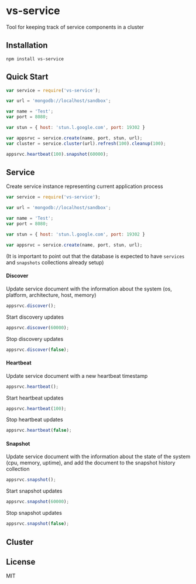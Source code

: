 vs-service
==========

Tool for keeping track of service components in a cluster


Installation
------------

```
npm install vs-service
```


Quick Start
-----------

```javascript
var service = require('vs-service');

var url = 'mongodb://localhost/sandbox';

var name = 'Test';
var port = 8080;

var stun = { host: 'stun.l.google.com', port: 19302 }

var appsrvc = service.create(name, port, stun, url);
var cluster = service.cluster(url).refresh(100).cleanup(100);

appsrvc.heartbeat(100).snapshot(60000);
```


Service
-------

Create service instance representing current application process

```javascript
var service = require('vs-service');

var url = 'mongodb://localhost/sandbox';

var name = 'Test';
var port = 8080;

var stun = { host: 'stun.l.google.com', port: 19302 }

var appsrvc = service.create(name, port, stun, url);
```

(It is important to point out that the database is expected to have `services` and `snapshots` collections already setup)


#### Discover ####

Update service document with the information about the system (os, platform, architecture, host, memory)

```javascript
appsrvc.discover();
```

Start discovery updates

```javascript
appsrvc.discover(60000);
```

Stop discovery updates

```javascript
appsrvc.discover(false);
```


#### Heartbeat ####

Update service document with a new heartbeat timestamp

```javascript
appsrvc.heartbeat();
```

Start heartbeat updates

```javascript
appsrvc.heartbeat(100);
```

Stop heartbeat updates

```javascript
appsrvc.heartbeat(false);
```


#### Snapshot ####

Update service document with the information about the state of the system (cpu, memory, uptime),
and add the document to the snapshot history collection

```javascript
appsrvc.snapshot();
```

Start snapshot updates

```javascript
appsrvc.snapshot(60000);
```

Stop snapshot updates

```javascript
appsrvc.snapshot(false);
```


Cluster
-------


License
-------

MIT
